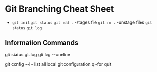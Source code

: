 # Git Branching Cheat Sheet

* `git init`
`git status`
`git add .` -stages file
`git rm .` -unstage files
`git status`
`git log` 

## Information Commands

git status
git log
git log --oneline

git config --l - list all local git configuration
q -for quit


